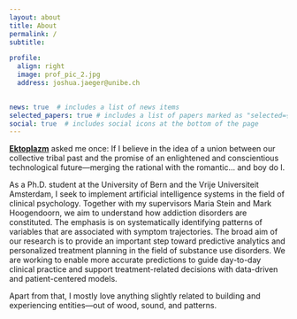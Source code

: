 ```yaml
---
layout: about
title: About
permalink: /
subtitle: 

profile:
  align: right
  image: prof_pic_2.jpg
  address: joshua.jaeger@unibe.ch
    

news: true  # includes a list of news items
selected_papers: true # includes a list of papers marked as "selected={true}"
social: true  # includes social icons at the bottom of the page
---
```

[**Ektoplazm**](https://ektoplazm.com/) asked me once: If I believe in the idea of a union between our collective tribal past and the promise of an enlightened and conscientious technological future—merging the rational with the romantic... and boy do I.

As a Ph.D. student at the University of Bern and the Vrije Universiteit Amsterdam, I seek to implement artificial intelligence systems in the field of clinical psychology. Together with my supervisors Maria Stein and Mark Hoogendoorn, we aim to understand how addiction disorders are constituted. The emphasis is on systematically identifying patterns of variables that are associated with symptom trajectories. 
The broad aim of our research is to provide an important step toward predictive analytics and personalized treatment planning in the field of substance use disorders. We are working to enable more accurate predictions to guide day-to-day clinical practice and support treatment-related decisions with data-driven and patient-centered models. 

Apart from that, I mostly love anything slightly related to building and experiencing entities—out of wood, sound, and patterns.


